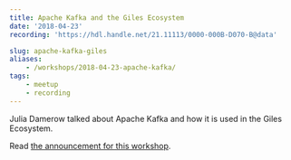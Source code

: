```yaml
---
title: Apache Kafka and the Giles Ecosystem
date: '2018-04-23'
recording: 'https://hdl.handle.net/21.11113/0000-000B-D070-B@data'

slug: apache-kafka-giles
aliases: 
    - /workshops/2018-04-23-apache-kafka/
tags:
    - meetup
    - recording
---
```


Julia Damerow talked about Apache Kafka and how it is used in the Giles Ecosystem.

Read [the announcement for this workshop](/2018/04/07/announcing-april-virtual-workshop/).
